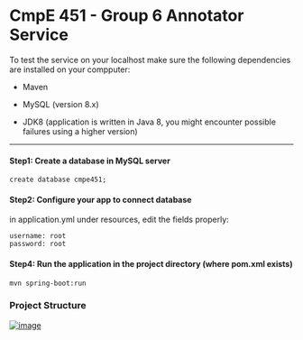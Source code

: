 # CmpE 451 - Group 6 Annotator Service

To test the service on your localhost make sure the following dependencies are installed on your compputer:

- Maven

- MySQL (version 8.x)

- JDK8 (application is written in Java 8, you might encounter possible failures using a higher version)
 
---

#### Step1: Create a database in MySQL server

```mysql
create database cmpe451;
```

#### Step2: Configure your app to connect database
in application.yml under resources, edit the fields properly:
```
username: root
password: root
```
 

#### Step4: Run the application in the project directory (where pom.xml exists)
```
mvn spring-boot:run
```

### Project Structure

 [![image](https://i.hizliresim.com/Z5mNdZ.png)](https://hizliresim.com/Z5mNdZ)


